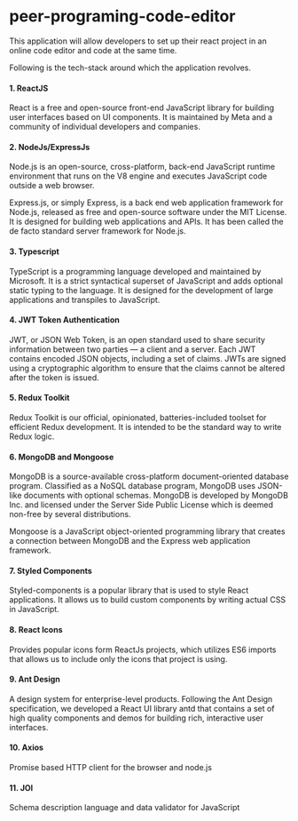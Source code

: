 # peer-programing-code-editor

This application will allow developers to set up their react project in an online code editor and code at the same time.

Following is the tech-stack around which the application revolves.

#### 1. ReactJS

React is a free and open-source front-end JavaScript library for building user interfaces based on UI components. It is maintained by Meta and a community of individual developers and companies.

#### 2. NodeJs/ExpressJs

Node.js is an open-source, cross-platform, back-end JavaScript runtime environment that runs on the V8 engine and executes JavaScript code outside a web browser.

Express.js, or simply Express, is a back end web application framework for Node.js, released as free and open-source software under the MIT License. It is designed for building web applications and APIs. It has been called the de facto standard server framework for Node.js.

#### 3. Typescript

TypeScript is a programming language developed and maintained by Microsoft. It is a strict syntactical superset of JavaScript and adds optional static typing to the language. It is designed for the development of large applications and transpiles to JavaScript.

#### 4. JWT Token Authentication

JWT, or JSON Web Token, is an open standard used to share security information between two parties — a client and a server. Each JWT contains encoded JSON objects, including a set of claims. JWTs are signed using a cryptographic algorithm to ensure that the claims cannot be altered after the token is issued.

#### 5. Redux Toolkit

Redux Toolkit is our official, opinionated, batteries-included toolset for efficient Redux development. It is intended to be the standard way to write Redux logic.

#### 6. MongoDB and Mongoose

MongoDB is a source-available cross-platform document-oriented database program. Classified as a NoSQL database program, MongoDB uses JSON-like documents with optional schemas. MongoDB is developed by MongoDB Inc. and licensed under the Server Side Public License which is deemed non-free by several distributions.

Mongoose is a JavaScript object-oriented programming library that creates a connection between MongoDB and the Express web application framework.

#### 7. Styled Components

Styled-components is a popular library that is used to style React applications. It allows us to build custom components by writing actual CSS in JavaScript.

#### 8. React Icons

Provides popular icons form ReactJs projects, which utilizes ES6 imports that allows us to include only the icons that project is using.

#### 9. Ant Design

A design system for enterprise-level products. Following the Ant Design specification, we developed a React UI library antd that contains a set of high quality components and demos for building rich, interactive user interfaces.

#### 10. Axios

Promise based HTTP client for the browser and node.js

#### 11. JOI

Schema description language and data validator for JavaScript
